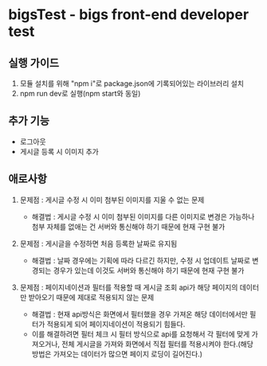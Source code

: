 # bigsTest - bigs front-end developer test
실행 가이드
-------------
1. 모듈 설치를 위해 "npm i"로 package.json에 기록되어있는 라이브러리 설치
2. npm run dev로 실행(npm start와 동일)

추가 기능
-------------
- 로그아웃
- 게시글 등록 시 이미지 추가

애로사항
-------------
1. 문제점 : 게시글 수정 시 이미 첨부된 이미지를 지울 수 없는 문제
    - 해결법 : 게시글 수정 시 이미 첨부된 이미지를 다른 이미지로 변경은 가능하나 첨부 자체를 없애는 건 서버와 통신해야 하기 때문에 현재 구현 불가

2. 문제점 : 게시글을 수정하면 처음 등록한 날짜로 유지됨
    - 해결법 : 날짜 경우에는 기획에 따라 다르긴 하지만, 수정 시 업데이트 날짜로 변경되는 경우가 있는데 이것도 서버와 통신해야 하기 때문에 현재 구현 불가

3. 문제점 : 페이지네이션과 필터를 적용할 때 게시글 조회 api가 해당 페이지의 데이터만 받아오기 때문에 제대로 적용되지 않는 문제
    - 해결법 : 현재 api방식은 화면에서 필터했을 경우 가져온 해당 데이터에서만 필터가 적용되게 되어 페이지네이션이 적용되기 힘들다.
    - 이를 해결하려면 필터 체크 시 필터 방식으로 api를 요청해서 각 필터에 맞게 가져오거나, 전체 게시글을 가져와 화면에서 직접 필터를 적용시켜야 한다.(해당 방법은 가져오는 데이터가 많으면 페이지 로딩이 길어진다.)
